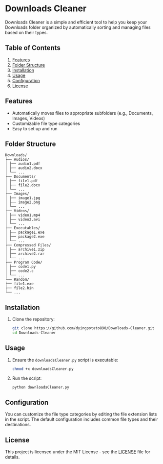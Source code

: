 # Downloads Cleaner

Downloads Cleaner is a simple and efficient tool to help you keep your Downloads folder organized by automatically sorting and managing files based on their types.

## Table of Contents

1. [Features](#features)
2. [Folder Structure](#folder-structure)
3. [Installation](#installation)
4. [Usage](#usage)
5. [Configuration](#configuration)
6. [License](#license)

## Features

- Automatically moves files to appropriate subfolders (e.g., Documents, Images, Videos)
- Customizable file type categories
- Easy to set up and run

## Folder Structure

```
Downloads/
├── Audios/
│ ├── audio1.pdf
│ ├── audio2.docx
│ └── ...
├── Documents/
│ ├── file1.pdf
│ ├── file2.docx
│ └── ...
├── Images/
│ ├── image1.jpg
│ ├── image2.png
│ └── ...
├── Videos/
│ ├── video1.mp4
│ ├── video2.avi
│ └── ...
├── Executables/
│ ├── package1.exe
│ ├── package2.exe
│ └── ...
├── Compressed Files/
│ ├── archive1.zip
│ ├── archive2.rar
│ └── ...
├── Program Code/
│ ├── code1.py
│ ├── code2.c
│ └── ...
└── Random/
├── file1.exe
├── file2.bin
└── ...
```

## Installation

1. Clone the repository:
    ```bash
    git clone https://github.com/dyingpotato890/Downloads-Cleaner.git
    cd Downloads-Cleaner
    ```

## Usage

1. Ensure the `downloadsCleaner.py` script is executable:
    ```bash
    chmod +x downloadsCleaner.py
    ```

2. Run the script:
    ```bash
    python downloadsCleaner.py
    ```

## Configuration

You can customize the file type categories by editing the file extension lists in the script. The default configuration includes common file types and their destinations.

## License

This project is licensed under the MIT License - see the [LICENSE](LICENSE) file for details.
